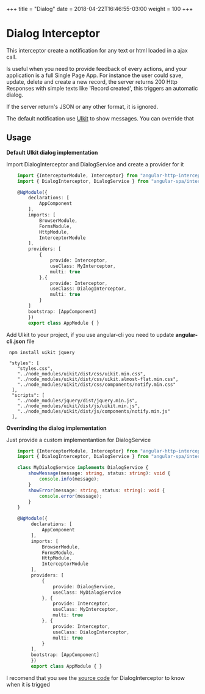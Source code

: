 +++
title = "Dialog"
date =  2018-04-22T16:46:55-03:00
weight = 100
+++

# Dialog Interceptor

This interceptor create a notification for any text or html loaded in a ajax call.

Is useful when you need to provide feedback of every actions, and your application is a full 
Single Page App. For instance the user could save, update, delete and create a new record, 
the server returns 200 Http Responses with simple texts like 'Record created', this triggers an
automatic dialog.

If the server return's JSON or any other format, it is ignored.

The default notification use [UIkit](http://getuikit.com) to show messages. You can override that

## Usage

**Default UIkit dialog implementation**

Import DialogInterceptor and DialogService and create a provider for it

```typescript
    import {InterceptorModule, Interceptor} from "angular-http-interceptor"
    import { DialogInterceptor, DialogService } from "angular-spa/interceptors/dialog"

    @NgModule({
        declarations: [
            AppComponent
        ],
        imports: [
            BrowserModule,
            FormsModule,
            HttpModule,
            InterceptorModule
        ],
        providers: [
            {
                provide: Interceptor,
                useClass: MyInterceptor,
                multi: true
            },{
                provide: Interceptor,
                useClass: DialogInterceptor,
                multi: true
            }
        ]
        bootstrap: [AppComponent]
        })
        export class AppModule { }
```

Add UIkit to your project, if you use angular-cli you need to update **angular-cli.json** file

     npm install uikit jquery

     "styles": [
        "styles.css",
        "../node_modules/uikit/dist/css/uikit.min.css",
        "../node_modules/uikit/dist/css/uikit.almost-flat.min.css",
        "../node_modules/uikit/dist/css/components/notify.min.css"
      ],
      "scripts": [
        "../node_modules/jquery/dist/jquery.min.js",
        "../node_modules/uikit/dist/js/uikit.min.js",
        "../node_modules/uikit/dist/js/components/notify.min.js"
      ],

**Overrinding the dialog implementation**

Just provide a custom implementantion for DialogService

```typescript
    import {InterceptorModule, Interceptor} from "angular-http-interceptor"
    import { DialogInterceptor, DialogService } from "angular-spa/interceptors/dialog"

    class MyDialogService implements DialogService {
        showMessage(message: string, status: string): void {
            console.info(message);
        }
        showError(message: string, status: string): void {
            console.error(message);
        }
    }

    @NgModule({
         declarations: [
             AppComponent
         ],
         imports: [
             BrowserModule,
             FormsModule,
             HttpModule,
             InterceptorModule
         ],
         providers: [
             {
                 provide: DialogService,
                 useClass: MyDialogService
             }, {
                 provide: Interceptor,
                 useClass: MyInterceptor,
                 multi: true
             }, {
                 provide: Interceptor,
                 useClass: DialogInterceptor,
                 multi: true
             }
         ],
         bootstrap: [AppComponent]
         })
         export class AppModule { }
```

I recomend that you see the [source code](https://github.com/giovannicandido/angular-spa/tree/master/src/interceptors/dialog.ts) for DialogInterceptor to know when it is trigged
